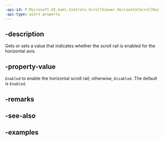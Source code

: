 ```yaml
---
-api-id: P:Microsoft.UI.Xaml.Controls.ScrollViewer.HorizontalScrollRailingMode
-api-type: winrt property
---
```


## -description

Gets or sets a value that indicates whether the scroll rail is enabled for the horizontal axis.

## -property-value

`Enabled` to enable the horizontal scroll rail; otherwise, `Disabled`. The default is `Enabled`.

## -remarks

## -see-also

## -examples

